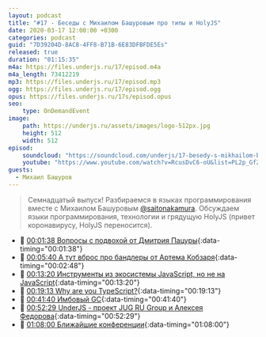 ```yaml
---
layout: podcast
title: "#17 - Беседы с Михаилом Башуровым про типы и HolyJS"
date: 2020-03-17 12:00:00 +0300
categories: podcast
guid: "7D39204D-8AC8-4FF8-B71B-6E83DFBFDE5Es"
released: true
duration: "01:15:35"
m4a: https://files.underjs.ru/17/episod.m4a
m4a_length: 73412219
mp3: https://files.underjs.ru/17/episod.mp3
ogg: https://files.underjs.ru/17/episod.ogg
opus: https://files.underjs.ru/17s/episod.opus
seo:
    type: OnDemandEvent
image:
    path: https://underjs.ru/assets/images/logo-512px.jpg
    height: 512
    width: 512
episod:
    soundcloud: "https://soundcloud.com/underjs/17-besedy-s-mikhailom-bashurovym-pro-tipy-i-holyjs"
    youtube: "https://www.youtube.com/watch?v=RcusDvC6-oU&list=PL2p_GfZz-_1OWXrKUZRBc8LzMz5FJNXW7"
guests:
  - Михаил Башуров
---
```


> Семнадцатый выпуск! Разбираемся в языках программирования вместе с Михаилом Башуровым [@saitonakamura](https://twitter.com/saitonakamura). Обсуждаем языки программирования, технологии и грядущую HolyJS (привет коронавирусу, HolyJS переносится).

- 🤔 [00:01:38 Вопросы с подвохой от Дмитрия Пацуры](#){:data-timing="00:01:38"}
- 🤔 [00:05:40 A тут вброс про бандлеры от Артема Кобзаря](#){:data-timing="00:02:48"}
- 🤔 [00:13:20 Инструменты из экосистемы JavaScript, но не на JavaScript](#){:data-timing="00:13:20"}
- 🤔 [00:19:13 Why are you TypeScript?](#){:data-timing="00:19:13"}
- 🤔 [00:41:40 Имбовый GC](#){:data-timing="00:41:40"}
- 🤔 [00:52:29 UnderJS - проект JUG RU Group и Алексея Федорова](#){:data-timing="00:52:29"}
- 🤔 [01:08:00 Ближайшие конференции](#){:data-timing="01:08:00"}
